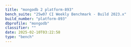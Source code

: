 ```yaml
---
title: "mongodb 2 platform-893"
bench_suite: "25w07 CI Weekly Benchmark - Build 2023.x"
build_number: "platform-893"
dbprofile: "mongodb"
classifier: ""
date: 2025-02-10T03:22:58
type: "bench"
---
```


